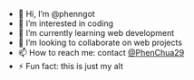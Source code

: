 - 👋 Hi, I’m @phenngot
- 👀 I’m interested in coding
- 🌱 I’m currently learning web development
- 💞️ I’m looking to collaborate on web projects
- 📫 How to reach me: contact [@PhenChua29](https://github.com/PhenChua29)
- ⚡ Fun fact: this is just my alt
